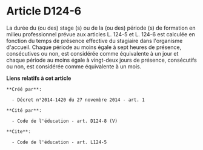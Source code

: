 # Article D124-6

La durée du (ou des) stage (s) ou de la (ou des) période (s) de formation en milieu professionnel prévue aux articles L.
124-5 et L. 124-6 est calculée en fonction du temps de présence effective du stagiaire dans l'organisme d'accueil. Chaque
période au moins égale à sept heures de présence, consécutives ou non, est considérée comme équivalente à un jour et chaque
période au moins égale à vingt-deux jours de présence, consécutifs ou non, est considérée comme équivalente à un mois.

**Liens relatifs à cet article**

	**Créé par**:

	  - Décret n°2014-1420 du 27 novembre 2014 - art. 1

	**Cité par**:

	  - Code de l'éducation - art. D124-8 (V)

	**Cite**:

	  - Code de l'éducation - art. L124-5
